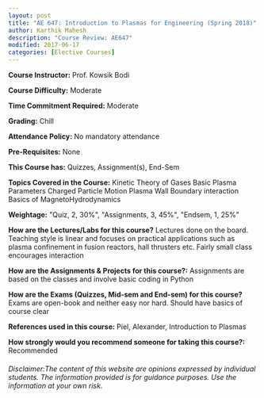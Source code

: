 ```yaml
---
layout: post
title: "AE 647: Introduction to Plasmas for Engineering (Spring 2018)"
author: Karthik Mahesh
description: "Course Review: AE647"
modified: 2017-06-17
categories: [Elective Courses]
---
```


**Course Instructor:** Prof.  Kowsik Bodi

**Course Difficulty:** Moderate

**Time Commitment Required:** Moderate

**Grading:** Chill

**Attendance Policy:** No mandatory attendance

**Pre-Requisites:** None

**This Course has:** Quizzes, Assignment(s), End-Sem

**Topics Covered in the Course:**
Kinetic Theory of Gases
Basic Plasma Parameters
Charged Particle Motion
Plasma Wall Boundary interaction
Basics of MagnetoHydrodynamics

**Weightage:**
"Quiz, 2, 30%", "Assignments, 3, 45%", "Endsem, 1, 25%"

**How are the Lectures/Labs for this course?**
Lectures done on the board. Teaching style is linear and focuses on practical applications such as plasma confinement in fusion reactors, hall thrusters etc. Fairly small class encourages interaction

**How are the Assignments & Projects for this course?:**
Assignments are based on the classes and involve basic coding in Python

**How are the Exams (Quizzes, Mid-sem and End-sem) for this course?**
Exams are open-book and neither easy nor hard. Should have basics of course clear

**References used in this course:**
Piel, Alexander, Introduction to Plasmas

**How strongly would you recommend someone for taking this course?:**
Recommended

###### Disclaimer:The content of this website are opinions expressed by individual students. The information provided is for guidance purposes. Use the information at your own risk.